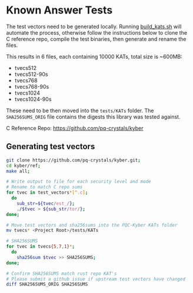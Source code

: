 # Known Answer Tests

The test vectors need to be generated locally. Running [build_kats.sh](./build_kats.sh) will automate the process, otherwise follow the instructions below to clone the C reference repo, compile the test binaries, then generate and rename the files.

This results in 6 files, each containing 10000 KATs, total size is ~600MB:

* tvecs512
* tvecs512-90s
* tvecs768
* tvecs768-90s
* tvecs1024
* tvecs1024-90s

These need to be then moved into the `tests/KATs` folder. The `SHA256SUMS_ORIG` file contains 
the digests this library was tested against.


C Reference Repo: https://github.com/pq-crystals/kyber


## Generating test vectors

```bash
git clone https://github.com/pq-crystals/kyber.git;
cd kyber/ref;
make all;

# Write output to file for each security level and mode
# Rename to match C repo sums
for tvec in test_vectors*[^.c];
  do
    sub_str=${tvec/est_/};
    ./$tvec > ${sub_str/tor/};
done;

# Move test vectors and sha256sums into the PQC-Kyber KATs folder
mv tvecs* <Project Root>/tests/KATs

# SHA256SUMS
for tvec in tvecs{5,7,1}*;
  do
    sha256sum $tvec >> SHA256SUMS;
done;

# Confirm SHA256SUMS match rust repo KAT's
# Please submit a github issue if upstream test vectors have changed
diff SHA256SUMS_ORIG SHA256SUMS
```